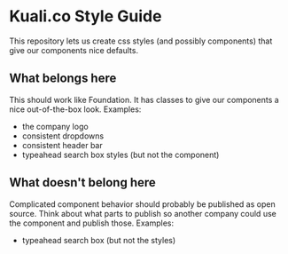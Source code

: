 Kuali.co Style Guide
====================

This repository lets us create css styles (and possibly components) that give our components nice defaults. 

What belongs here
-----------------

This should work like Foundation. It has classes to give our components a nice out-of-the-box look. Examples:

- the company logo
- consistent dropdowns
- consistent header bar
- typeahead search box styles (but not the component)

What doesn't belong here
------------------------

Complicated component behavior should probably be published as open source. Think about what parts to publish so another company could use the component and publish those. Examples:

- typeahead search box (but not the styles)






